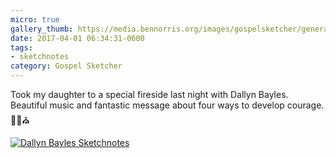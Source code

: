 ```yaml
---
micro: true
gallery_thumb: https://media.bennorris.org/images/gospelsketcher/general/mar-17-bayles-fireside.jpg
date: 2017-04-01 06:34:31-0600
tags:
- sketchnotes
category: Gospel Sketcher
---
```


Took my daughter to a special fireside last night with Dallyn Bayles. Beautiful music and fantastic message about four ways to develop courage. ✍🏼⛪️

[![Dallyn Bayles Sketchnotes](https://media.bennorris.org/images/gospelsketcher/general/mar-17-bayles-fireside.jpg)](https://media.bennorris.org/images/gospelsketcher/general/mar-17-bayles-fireside.jpg)